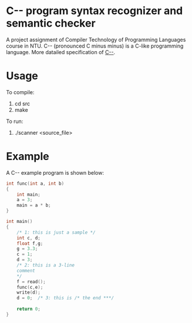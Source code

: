 # C-- program syntax recognizer and semantic checker
 A project assignment of Compiler Technology of Programming Languages course in NTU. C-- (pronounced C minus minus) is a C-like programming language. More datailed specification of [C--](https://drive.google.com/file/d/1mqIG6JDIcNYxValdV83zUXzc0i7tExel/view?usp=sharing). 

# Usage
To compile:
1. cd src
2. make
  
To run:  
1. ./scanner <source_file>

# Example
A C-- example program is shown below:
```c
int func(int a, int b)
{
	int main;
    a = 3;
	main = a * b;
}

int main()
{
	/* 1: this is just a sample */
    int c, d;
	float f,g;
	g = 3.3;
    c = 1;
    d = 3;
	/* 2: this is a 3-line
	comment
	*/
	f = read();
    func(c,e);
	write(d);
	d = 0;  /* 3: this is /* the end ***/
	
    return 0;
}
```

